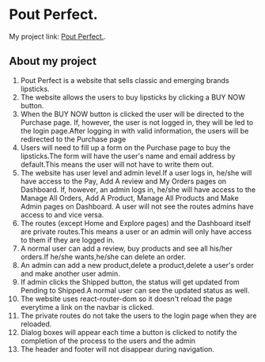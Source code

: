 # Pout Perfect.


My project link: [Pout Perfect.](https://niche-website-36fe3.web.app/).

## About my project
<ol>
    <li>Pout Perfect is a website that sells classic and emerging brands lipsticks.</li>
    <li>The website allows the users to buy lipsticks by clicking a BUY NOW button.</li>
    <li>When the BUY NOW button is clicked the user will be directed to the Purchase page. If, however, the user is not logged in, they will be led to the login page.After logging in with valid information, the users will be redirected to the Purchase page</li>
    <li>Users will need to fill up a form on the Purchase page to buy the lipsticks.The form will have the user's name and email address by default.This means the user will not have to write them out.</li>
    <li>The website has user level and admin level.If a user logs in, he/she will have access to the Pay, Add A review and My Orders pages on Dashboard. If, however, an admin logs in, he/she will have access to the Manage All Orders, Add A Product, Manage All Products and Make Admin pages on Dashboard. A user will not see the routes admins have access to and vice versa.</li>
    <li>The routes (except Home and Explore pages) and the Dashboard itself are private routes.This means a user or an admin will only have access to them if they are logged in.</li>
    <li>A normal user can add a review, buy products and see all his/her orders.If he/she wants,he/she can delete an order.</li>
    <li>An admin can add a new product,delete a product,delete a user's order and make another user admin.
    <li>If admin clicks the Shipped button, the status will get updated from Pending to Shipped.A normal user can see the updated status as well.</li>
    <li>The website uses react-router-dom so it doesn't reload the page everytime a link on the navbar is clicked.</li>
    <li>The private routes do not take the users to the login page when they are reloaded. </li>
    <li>Dialog boxes will appear each time a button is clicked to notify the completion of the process to the users and the admin</li>
    <li>The header and footer will not disappear during navigation.</li>
</ol>